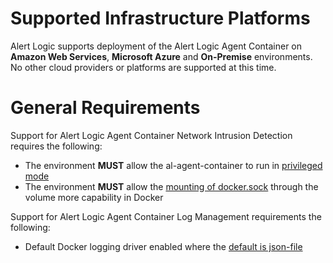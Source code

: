 # Supported Infrastructure Platforms

Alert Logic supports deployment of the Alert Logic Agent Container on **Amazon Web Services**, **Microsoft Azure** and **On-Premise** environments.  No other cloud providers or platforms are supported at this time.

# General Requirements

Support for Alert Logic Agent Container Network Intrusion Detection requires the following:
* The environment **MUST** allow the al-agent-container to run in [privileged mode](https://docs.docker.com/engine/reference/run/#runtime-privilege-and-linux-capabilities)
* The environment **MUST** allow the [mounting of docker.sock](https://docs.docker.com/storage/volumes/) through the volume more capability in Docker

Support for Alert Logic Agent Container Log Management requirements the following:
* Default Docker logging driver enabled where the [default is json-file](https://docs.docker.com/config/containers/logging/configure/)
